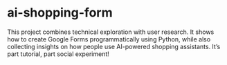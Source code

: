 # ai-shopping-form
This project combines technical exploration with user research. It shows how to create Google Forms programmatically using Python, while also collecting insights on how people use AI-powered shopping assistants. It’s part tutorial, part social experiment!
